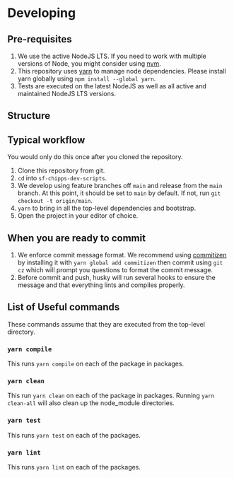 # Developing

## Pre-requisites

1. We use the active NodeJS LTS. If you need to work with multiple versions of Node, you
   might consider using [nvm](https://github.com/creationix/nvm).
1. This repository uses [yarn](https://yarnpkg.com/) to manage node dependencies. Please install yarn globally using `npm install --global yarn`.
1. Tests are executed on the latest NodeJS as well as all active and maintained NodeJS LTS versions.

## Structure

## Typical workflow

You would only do this once after you cloned the repository.

1. Clone this repository from git.
1. `cd` into `sf-chipps-dev-scripts`.
1. We develop using feature branches off `main` and release from the `main` branch. At
   this point, it should be set to `main` by default. If not, run `git checkout -t origin/main`.
1. `yarn` to bring in all the top-level dependencies and bootstrap.
1. Open the project in your editor of choice.

## When you are ready to commit

1. We enforce commit message format. We recommend using [commitizen](https://github.com/commitizen/cz-cli) by installing it with `yarn global add commitizen` then commit using `git cz` which will prompt you questions to format the commit message.
1. Before commit and push, husky will run several hooks to ensure the message and that everything lints and compiles properly.

## List of Useful commands

These commands assume that they are executed from the top-level directory.

### `yarn compile`

This runs `yarn compile` on each of the package in packages.

### `yarn clean`

This run `yarn clean` on each of the package in packages. Running `yarn clean-all` will also clean up the node_module directories.

### `yarn test`

This runs `yarn test` on each of the packages.

### `yarn lint`

This runs `yarn lint` on each of the packages.
